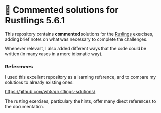 # 🦀 Commented solutions for Rustlings 5.6.1

This repository contains **commented** solutions for the [Ruslings](https://github.com/rust-lang/rustlings/) exercises, adding brief notes on what was necessary to complete the challenges.

Whenever relevant, I also added different ways that the code could be written (in many cases in a more idiomatic way).

### References

I used this excellent repository as a learning reference, and to compare my solutions to already existing ones:

https://github.com/wh5a/rustlings-solutions/

The rusting exercises, particulary the hints, offer many direct references to the documentation.

